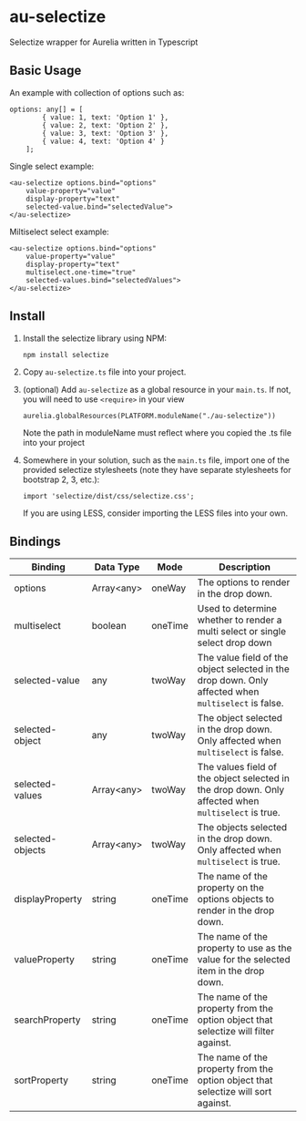 
# au-selectize
Selectize wrapper for Aurelia written in Typescript

## Basic Usage
An example with collection of options such as:
```    
options: any[] = [
        { value: 1, text: 'Option 1' },
        { value: 2, text: 'Option 2' },
        { value: 3, text: 'Option 3' },
        { value: 4, text: 'Option 4' }
    ];
```
Single select example:
```
<au-selectize options.bind="options" 
	value-property="value" 
	display-property="text" 
	selected-value.bind="selectedValue">
</au-selectize>
```
Miltiselect select example:
```
<au-selectize options.bind="options" 
	value-property="value" 
	display-property="text" 
	multiselect.one-time="true"
	selected-values.bind="selectedValues">
</au-selectize>
```

## Install

1. Install the selectize library using NPM:

	```shell
	npm install selectize
	```
  
2. Copy `au-selectize.ts` file into your project.

3. (optional) Add `au-selectize` as a global resource in your `main.ts`. If not, you will need to use `<require>` in your view

	```shell
	aurelia.globalResources(PLATFORM.moduleName("./au-selectize"))
	```
	Note the path in moduleName must reflect where you copied the .ts file into your project
  
4. Somewhere in your solution, such as the `main.ts` file, import one of the provided selectize stylesheets (note they have separate stylesheets for bootstrap 2, 3, etc.):

	```shell
	import 'selectize/dist/css/selectize.css';
	```
  
	If you are using LESS, consider importing the LESS files into your own.

## Bindings

| Binding| Data Type | Mode | Description |
|--|--|--|--|
|options | Array&lt;any&gt; | oneWay | The options to render in the drop down.  |
| multiselect | boolean | oneTime | Used to determine whether to render a multi select or single select drop down|
| selected-value | any | twoWay | The value field of the object selected in the drop down. Only affected when `multiselect` is false. |
| selected-object | any | twoWay | The object selected in the drop down. Only affected when `multiselect` is false. |
| selected-values | Array&lt;any&gt; | twoWay | The values field of the object selected in the drop down. Only affected when `multiselect` is true. |
| selected-objects | Array&lt;any&gt; | twoWay |  The objects selected in the drop down. Only affected when `multiselect` is true. |
| displayProperty | string | oneTime | The name of the property on the options objects to render in the drop down. |
| valueProperty | string | oneTime |  The name of the property to use as the value for the selected item in the drop down. |
| searchProperty | string | oneTime | The name of the property from the option object that selectize will filter against. |
| sortProperty | string | oneTime | The name of the property from the option object that selectize will sort against. |
